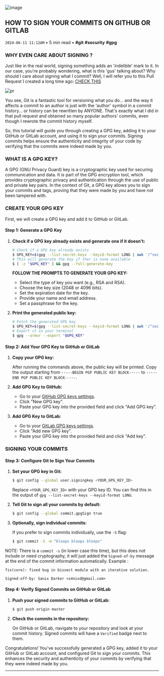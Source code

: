 ![image](https://cdn.jsdelivr.net/gh/sanix-darker/sanixdk.xyz@master/content/assets/how-to-sign-your-commits/preview.jpg)

## HOW TO SIGN YOUR COMMITS ON GITHUB OR GITLAB
`2024-06-11 11:12AM` • 5 min read • **#git** **#security** **#gpg**


### WHY EVEN CARE ABOUT SIGNING ?

Just like in the real world, signing something adds an 'indelible' mark to it. In our case, you're probably wondering, what is this 'gus' talking about? Why should I care about signing what I commit? Well, I will refer you to this Pull Request I created a long time ago:
[CHECK THIS](https://github.com/Sanix-Darker/sign-your-commits/pull/1)

![pr](https://cdn.jsdelivr.net/gh/sanix-darker/sanixdk.xyz@master/content/assets/how-to-sign-your-commits/pr.jpg)

You see, Git is a fantastic tool for versioning what you do... and the way it affects a commit to an author is just with the 'author' symbol in a commit history... or history can be rewritten by ANYONE. That's exactly what I did in that pull request and obtained so many popular authors' commits, even though I rewrote the commit history myself.


So, this tutorial will guide you through creating a GPG key, adding it to your GitHub or GitLab account, and using it to sign your commits. Signing commits helps ensure the authenticity and integrity of your code by verifying that the commits were indeed made by you.

### WHAT IS A GPG KEY?

A GPG (GNU Privacy Guard) key is a cryptographic key used for securing communication and data. It is part of the GPG encryption tool, which provides cryptographic privacy and authentication through the use of public and private key pairs. In the context of Git, a GPG key allows you to sign your commits and tags, proving that they were made by you and have not been tampered with.

### CREATE YOUR GPG KEY

First, we will create a GPG key and add it to GitHub or GitLab.

#### Step 1: Generate a GPG Key

1. **Check if a GPG key already exists and generate one if it doesn't:**

    ```bash
    # Check if a GPG key already exists
    $ GPG_KEY=$(gpg --list-secret-keys --keyid-format LONG | awk '/^sec/ { getline; print $1 }')
    # This will generate the key if ther is none available
    $ [ -z "$GPG_KEY" ] && gpg --full-generate-key
    ```
     **FOLLOW THE PROMPTS TO GENERATE YOUR GPG KEY:**

    - Select the type of key you want (e.g., RSA and RSA).
    - Choose the key size (2048 or 4096 bits).
    - Set the expiration date for the key.
    - Provide your name and email address.
    - Set a passphrase for the key.

2. **Print the generated public key:**

    ```bash
    # Fetch the generated GPG key
    $ GPG_KEY=$(gpg --list-secret-keys --keyid-format LONG | awk '/^sec/ { getline; print $1 }')
    # Export it in your terminal
    $ gpg --armor --export "$GPG_KEY"
    ```

#### Step 2: Add Your GPG Key to GitHub or GitLab

1. **Copy your GPG key:**

    After running the commands above, the public key will be printed. Copy the output starting from `-----BEGIN PGP PUBLIC KEY BLOCK-----` to `-----END PGP PUBLIC KEY BLOCK-----`.

2. **Add GPG Key to GitHub:**

    - Go to your [GitHub GPG keys settings](https://github.com/settings/keys).
    - Click "New GPG key".
    - Paste your GPG key into the provided field and click "Add GPG key".

3. **Add GPG Key to GitLab:**

    - Go to your [GitLab GPG keys settings](https://gitlab.com/profile/gpg_keys).
    - Click "Add new GPG key".
    - Paste your GPG key into the provided field and click "Add key".

### SIGNING YOUR COMMITS

#### Step 3: Configure Git to Sign Your Commits

1. **Set your GPG key in Git:**

    ```bash
    $ git config --global user.signingkey <YOUR_GPG_KEY_ID>
    ```

    Replace `<YOUR_GPG_KEY_ID>` with your GPG key ID. You can find this in the output of `gpg --list-secret-keys --keyid-format LONG`.

2. **Tell Git to sign all your commits by default:**

    ```bash
    $ git config --global commit.gpgSign true
    ```

3. **Optionally, sign individual commits:**

    If you prefer to sign commits individually, use the `-S` flag:

    ```bash
    $ git commit -S -m "bloops bloops bloops"
    ```

NOTE: There is a `commit -s` (in lower case this time), but this does not include or need cryptography, it will just added the `Signed-of-by` message at the end of the commit information automatically.
Example :
```
fix(core): fixed bug in bissect module with an iterative solution.

Signed-off-by: Sanix Darker <s4nixd@gmail.com>
```

#### Step 4: Verify Signed Commits on GitHub or GitLab

1. **Push your signed commits to GitHub or GitLab:**

    ```bash
    $ git push origin master
    ```

2. **Check the commits in the repository:**

    On GitHub or GitLab, navigate to your repository and look at your commit history. Signed commits will have a `Verified` badge next to them.

Congratulations! You've successfully generated a GPG key, added it to your GitHub or GitLab account, and configured Git to sign your commits. This enhances the security and authenticity of your commits by verifying that they were indeed made by you.

-----------
